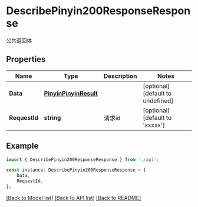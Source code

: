 # DescribePinyin200ResponseResponse

公共返回体

## Properties

Name | Type | Description | Notes
------------ | ------------- | ------------- | -------------
**Data** | [**PinyinPinyinResult**](PinyinPinyinResult.md) |  | [optional] [default to undefined]
**RequestId** | **string** | 请求id | [optional] [default to 'xxxxx']

## Example

```typescript
import { DescribePinyin200ResponseResponse } from './api';

const instance: DescribePinyin200ResponseResponse = {
    Data,
    RequestId,
};
```

[[Back to Model list]](../README.md#documentation-for-models) [[Back to API list]](../README.md#documentation-for-api-endpoints) [[Back to README]](../README.md)
